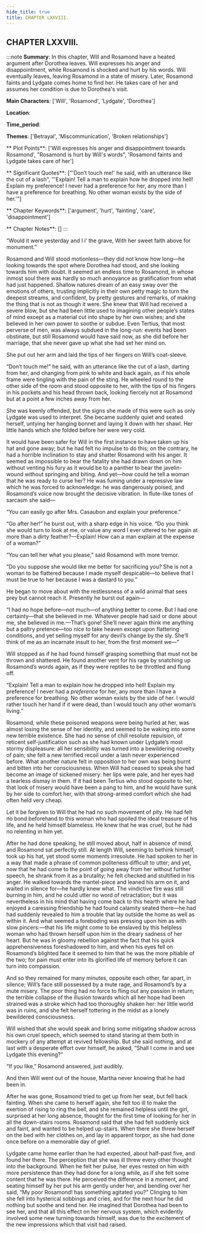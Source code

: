 ```yaml
---
hide_title: true
title: CHAPTER LXXVIII.
---
```

## CHAPTER LXXVIII.
:::note
**Summary**:
In this chapter, Will and Rosamond have a heated argument after Dorothea leaves. Will expresses his anger and disappointment, while Rosamond is shocked and hurt by his words. Will eventually leaves, leaving Rosamond in a state of misery. Later, Rosamond faints and Lydgate comes home to find her. He takes care of her and assumes her condition is due to Dorothea's visit.

**Main Characters**:
['Will', 'Rosamond', 'Lydgate', 'Dorothea']

**Location**:


**Time_period**:


**Themes**:
['Betrayal', 'Miscommunication', 'Broken relationships']

** Plot Points**:
['Will expresses his anger and disappointment towards Rosamond', "Rosamond is hurt by Will's words", 'Rosamond faints and Lydgate takes care of her']

** Significant Quotes**:
["'Don’t touch me!' he said, with an utterance like the cut of a lash", "'Explain! Tell a man to explain how he dropped into hell! Explain my preference! I never had a preference for her, any more than I have a preference for breathing. No other woman exists by the side of her.'"]

** Chapter Keywords**:
['argument', 'hurt', 'fainting', 'care', 'disappointment']

** Chapter Notes**:
[]
:::


“Would it were yesterday and I i’ the grave, With her sweet faith above for monument.” 

Rosamond and Will stood motionless—they did not know how long—he looking towards the spot where Dorothea had stood, and she looking towards him with doubt. It seemed an endless time to Rosamond, in whose inmost soul there was hardly so much annoyance as gratification from what had just happened. Shallow natures dream of an easy sway over the emotions of others, trusting implicitly in their own petty magic to turn the deepest streams, and confident, by pretty gestures and remarks, of making the thing that is not as though it were. She knew that Will had received a severe blow, but she had been little used to imagining other people’s states of mind except as a material cut into shape by her own wishes; and she believed in her own power to soothe or subdue. Even Tertius, that most perverse of men, was always subdued in the long-run: events had been obstinate, but still Rosamond would have said now, as she did before her marriage, that she never gave up what she had set her mind on. 

She put out her arm and laid the tips of her fingers on Will’s coat-sleeve. 

“Don’t touch me!” he said, with an utterance like the cut of a lash, darting from her, and changing from pink to white and back again, as if his whole frame were tingling with the pain of the sting. He wheeled round to the other side of the room and stood opposite to her, with the tips of his fingers in his pockets and his head thrown back, looking fiercely not at Rosamond but at a point a few inches away from her. 

She was keenly offended, but the signs she made of this were such as only Lydgate was used to interpret. She became suddenly quiet and seated herself, untying her hanging bonnet and laying it down with her shawl. Her little hands which she folded before her were very cold. 

It would have been safer for Will in the first instance to have taken up his hat and gone away; but he had felt no impulse to do this; on the contrary, he had a horrible inclination to stay and shatter Rosamond with his anger. It seemed as impossible to bear the fatality she had drawn down on him without venting his fury as it would be to a panther to bear the javelin-wound without springing and biting. And yet—how could he tell a woman that he was ready to curse her? He was fuming under a repressive law which he was forced to acknowledge: he was dangerously poised, and Rosamond’s voice now brought the decisive vibration. In flute-like tones of sarcasm she said— 

“You can easily go after Mrs. Casaubon and explain your preference.” 

“Go after her!” he burst out, with a sharp edge in his voice. “Do you think she would turn to look at me, or value any word I ever uttered to her again at more than a dirty feather?—Explain! How can a man explain at the expense of a woman?” 

“You can tell her what you please,” said Rosamond with more tremor. 

“Do you suppose she would like me better for sacrificing you? She is not a woman to be flattered because I made myself despicable—to believe that I must be true to her because I was a dastard to you.” 

He began to move about with the restlessness of a wild animal that sees prey but cannot reach it. Presently he burst out again— 

“I had no hope before—not much—of anything better to come. But I had one certainty—that she believed in me. Whatever people had said or done about me, she believed in me.—That’s gone! She’ll never again think me anything but a paltry pretence—too nice to take heaven except upon flattering conditions, and yet selling myself for any devil’s change by the sly. She’ll think of me as an incarnate insult to her, from the first moment we—” 

Will stopped as if he had found himself grasping something that must not be thrown and shattered. He found another vent for his rage by snatching up Rosamond’s words again, as if they were reptiles to be throttled and flung off. 

“Explain! Tell a man to explain how he dropped into hell! Explain my preference! I never had a _preference_ for her, any more than I have a preference for breathing. No other woman exists by the side of her. I would rather touch her hand if it were dead, than I would touch any other woman’s living.” 

Rosamond, while these poisoned weapons were being hurled at her, was almost losing the sense of her identity, and seemed to be waking into some new terrible existence. She had no sense of chill resolute repulsion, of reticent self-justification such as she had known under Lydgate’s most stormy displeasure: all her sensibility was turned into a bewildering novelty of pain; she felt a new terrified recoil under a lash never experienced before. What another nature felt in opposition to her own was being burnt and bitten into her consciousness. When Will had ceased to speak she had become an image of sickened misery: her lips were pale, and her eyes had a tearless dismay in them. If it had been Tertius who stood opposite to her, that look of misery would have been a pang to him, and he would have sunk by her side to comfort her, with that strong-armed comfort which she had often held very cheap. 

Let it be forgiven to Will that he had no such movement of pity. He had felt no bond beforehand to this woman who had spoiled the ideal treasure of his life, and he held himself blameless. He knew that he was cruel, but he had no relenting in him yet. 

After he had done speaking, he still moved about, half in absence of mind, and Rosamond sat perfectly still. At length Will, seeming to bethink himself, took up his hat, yet stood some moments irresolute. He had spoken to her in a way that made a phrase of common politeness difficult to utter; and yet, now that he had come to the point of going away from her without further speech, he shrank from it as a brutality; he felt checked and stultified in his anger. He walked towards the mantel-piece and leaned his arm on it, and waited in silence for—he hardly knew what. The vindictive fire was still burning in him, and he could utter no word of retractation; but it was nevertheless in his mind that having come back to this hearth where he had enjoyed a caressing friendship he had found calamity seated there—he had had suddenly revealed to him a trouble that lay outside the home as well as within it. And what seemed a foreboding was pressing upon him as with slow pincers:—that his life might come to be enslaved by this helpless woman who had thrown herself upon him in the dreary sadness of her heart. But he was in gloomy rebellion against the fact that his quick apprehensiveness foreshadowed to him, and when his eyes fell on Rosamond’s blighted face it seemed to him that he was the more pitiable of the two; for pain must enter into its glorified life of memory before it can turn into compassion. 

And so they remained for many minutes, opposite each other, far apart, in silence; Will’s face still possessed by a mute rage, and Rosamond’s by a mute misery. The poor thing had no force to fling out any passion in return; the terrible collapse of the illusion towards which all her hope had been strained was a stroke which had too thoroughly shaken her: her little world was in ruins, and she felt herself tottering in the midst as a lonely bewildered consciousness. 

Will wished that she would speak and bring some mitigating shadow across his own cruel speech, which seemed to stand staring at them both in mockery of any attempt at revived fellowship. But she said nothing, and at last with a desperate effort over himself, he asked, “Shall I come in and see Lydgate this evening?” 

“If you like,” Rosamond answered, just audibly. 

And then Will went out of the house, Martha never knowing that he had been in. 

After he was gone, Rosamond tried to get up from her seat, but fell back fainting. When she came to herself again, she felt too ill to make the exertion of rising to ring the bell, and she remained helpless until the girl, surprised at her long absence, thought for the first time of looking for her in all the down-stairs rooms. Rosamond said that she had felt suddenly sick and faint, and wanted to be helped up-stairs. When there she threw herself on the bed with her clothes on, and lay in apparent torpor, as she had done once before on a memorable day of grief. 

Lydgate came home earlier than he had expected, about half-past five, and found her there. The perception that she was ill threw every other thought into the background. When he felt her pulse, her eyes rested on him with more persistence than they had done for a long while, as if she felt some content that he was there. He perceived the difference in a moment, and seating himself by her put his arm gently under her, and bending over her said, “My poor Rosamond! has something agitated you?” Clinging to him she fell into hysterical sobbings and cries, and for the next hour he did nothing but soothe and tend her. He imagined that Dorothea had been to see her, and that all this effect on her nervous system, which evidently involved some new turning towards himself, was due to the excitement of the new impressions which that visit had raised. 

